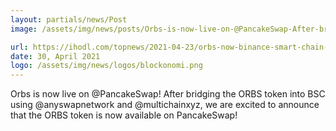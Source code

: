 ```yaml
---
layout: partials/news/Post
image: /assets/img/news/posts/Orbs-is-now-live-on-@PancakeSwap-After-bridging-the-ORBS-token-into-BSC-using-@anyswapnetwork-and-@multichainxyz-ihodl.jpeg

url: https://ihodl.com/topnews/2021-04-23/orbs-now-binance-smart-chain-aniswap-bridge/
date: 30, April 2021
logo: /assets/img/news/logos/blockonomi.png
---
```


Orbs is now live on @PancakeSwap! After bridging the ORBS token into BSC using @anyswapnetwork and @multichainxyz, we are excited to announce that the ORBS token is now available on PancakeSwap! 